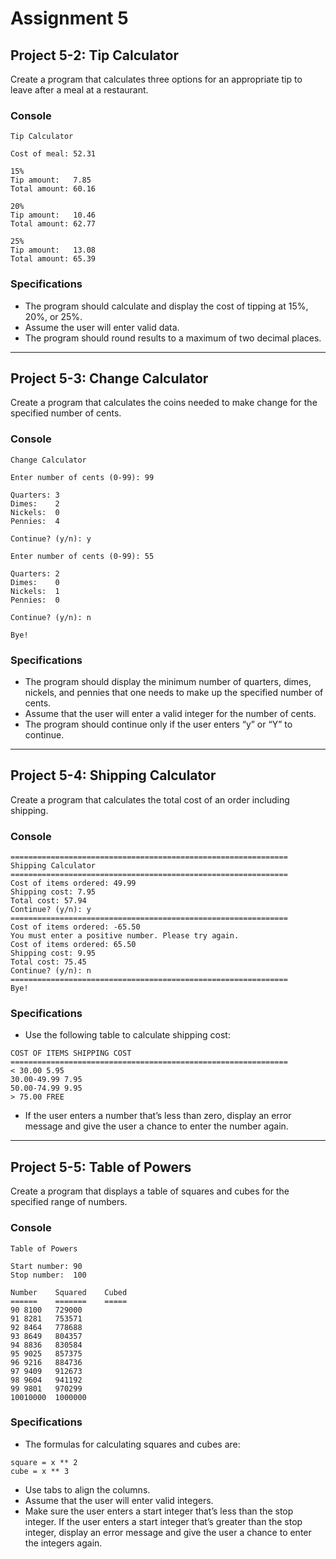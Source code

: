 # Assignment 5
## Project 5-2: Tip Calculator
Create a program that calculates three options for an appropriate tip to leave after a meal at a restaurant.
### Console
```
Tip Calculator

Cost of meal: 52.31

15%
Tip amount:   7.85
Total amount: 60.16

20%
Tip amount:   10.46
Total amount: 62.77

25%
Tip amount:   13.08
Total amount: 65.39
```
### Specifications
- The program should calculate and display the cost of tipping at 15%, 20%, or 25%.
- Assume the user will enter valid data.
- The program should round results to a maximum of two decimal places.
---
## Project 5-3: Change Calculator
Create a program that calculates the coins needed to make change for the specified number of cents.
### Console
```
Change Calculator

Enter number of cents (0-99): 99

Quarters: 3
Dimes:    2
Nickels:  0
Pennies:  4

Continue? (y/n): y

Enter number of cents (0-99): 55

Quarters: 2
Dimes:    0
Nickels:  1
Pennies:  0

Continue? (y/n): n

Bye!
```
### Specifications
- The program should display the minimum number of quarters, dimes, nickels, and pennies that one needs to make up the specified number of cents.
- Assume that the user will enter a valid integer for the number of cents.
- The program should continue only if the user enters “y” or “Y” to continue.
---
## Project 5-4: Shipping Calculator
Create a program that calculates the total cost of an order including shipping.
### Console
```
==============================================================
Shipping Calculator
==============================================================
Cost of items ordered: 49.99
Shipping cost: 7.95
Total cost: 57.94
Continue? (y/n): y
==============================================================
Cost of items ordered: -65.50
You must enter a positive number. Please try again.
Cost of items ordered: 65.50
Shipping cost: 9.95
Total cost: 75.45
Continue? (y/n): n
==============================================================
Bye!
```
### Specifications
- Use the following table to calculate shipping cost:
```
COST OF ITEMS SHIPPING COST
==============================================================
< 30.00 5.95
30.00-49.99 7.95
50.00-74.99 9.95
> 75.00 FREE
```
- If the user enters a number that’s less than zero, display an error message and give the user a chance to enter the number again.
---
## Project 5-5: Table of Powers
Create a program that displays a table of squares and cubes for the specified range of numbers.
### Console
```
Table of Powers

Start number: 90
Stop number:  100

Number    Squared    Cubed
======    =======    =====
90 8100   729000
91 8281   753571
92 8464   778688
93 8649   804357
94 8836   830584
95 9025   857375
96 9216   884736
97 9409   912673
98 9604   941192
99 9801   970299
10010000  1000000
```
### Specifications
- The formulas for calculating squares and cubes are:
```
square = x ** 2
cube = x ** 3
```
- Use tabs to align the columns.
- Assume that the user will enter valid integers.
- Make sure the user enters a start integer that’s less than the stop integer. If the user enters a start integer that’s greater than the stop integer, display an error message and give the user a chance to enter the integers again.